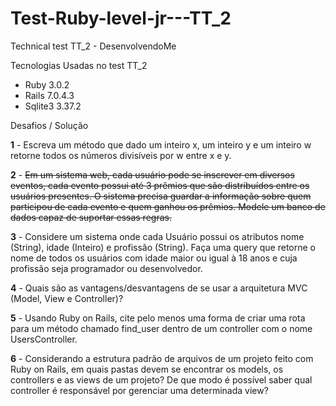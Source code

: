 # Test-Ruby-level-jr---TT_2
Technical test TT_2 - DesenvolvendoMe

Tecnologias Usadas no test TT_2

* Ruby 3.0.2
* Rails 7.0.4.3
* Sqlite3 3.37.2

Desafios / Solução

**1** - Escreva um método que dado um inteiro x, um inteiro y e um inteiro w retorne todos os
números divisíveis por w entre x e y.

**2** - ~~Em um sistema web, cada usuário pode se inscrever em diversos eventos, cada evento
possui até 3 prêmios que são distribuídos entre os usuários presentes. O sistema precisa
guardar a informação sobre quem participou de cada evento e quem ganhou os prêmios.
Modele um banco de dados capaz de suportar essas regras.~~

**3** - Considere um sistema onde cada Usuário possui os atributos nome (String), idade
(Inteiro) e profissão (String). Faça uma query que retorne o nome de todos os usuários com
idade maior ou igual à 18 anos e cuja profissão seja programador ou desenvolvedor.

**4** - Quais são as vantagens/desvantagens de se usar a arquitetura MVC (Model, View e
Controller)? 

**5** - Usando Ruby on Rails, cite pelo menos uma forma de criar uma rota para um método
chamado find_user dentro de um controller com o nome UsersController.

**6** - Considerando a estrutura padrão de arquivos de um projeto feito com Ruby on Rails, em
quais pastas devem se encontrar os models, os controllers e as views de um projeto? De
que modo é possível saber qual controller é responsável por gerenciar uma determinada
view?